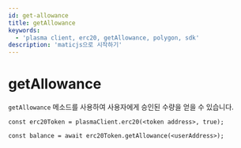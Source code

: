 ```yaml
---
id: get-allowance
title: getAllowance
keywords:
  - 'plasma client, erc20, getAllowance, polygon, sdk'
description: 'maticjs으로 시작하기'
---
```


# getAllowance

`getAllowance` 메소드를 사용하여 사용자에게 승인된 수량을 얻을 수 있습니다.

```
const erc20Token = plasmaClient.erc20(<token address>, true);

const balance = await erc20Token.getAllowance(<userAddress>);
```
